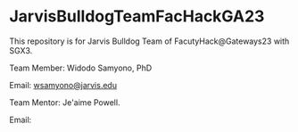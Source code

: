 # JarvisBulldogTeamFacHackGA23
This repository is for Jarvis Bulldog Team of FacutyHack@Gateways23 with SGX3. 


Team Member: Widodo Samyono, PhD

Email: wsamyono@jarvis.edu

Team Mentor: Je'aime Powell.

Email: 

